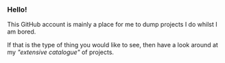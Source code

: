 ### Hello!

This GitHub account is mainly a place for me to dump projects I do whilst I am bored.

If that is the type of thing you would like to see, then have a look around at my *"extensive catalogue"* of projects.
